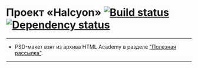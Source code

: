 # Проект «Halcyon» [![Build status][travis-image]][travis-url] [![Dependency status][dependency-image]][dependency-url]

---
* PSD-макет взят из архива HTML Academy в разделе ["Полезная рассылка"](https://htmlacademy.ru/blog/tags/%D0%BF%D0%BE%D0%BB%D0%B5%D0%B7%D0%BD%D0%B0%D1%8F%20%D1%80%D0%B0%D1%81%D1%81%D1%8B%D0%BB%D0%BA%D0%B0).

---

[travis-image]: https://travis-ci.com/AlekseyKopasov/halcyon.svg?branch=master
[travis-url]: https://travis-ci.com/AlekseyKopasov/halcyon
[dependency-image]: https://david-dm.org/AlekseyKopasov/halcyon/dev-status.svg?style=flat-square
[dependency-url]: https://david-dm.org/AlekseyKopasov/halcyon.svg
